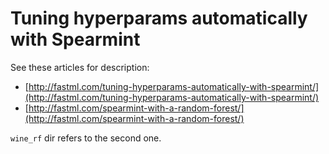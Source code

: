 Tuning hyperparams automatically with Spearmint
===============================================

See these articles for description:
* [http://fastml.com/tuning-hyperparams-automatically-with-spearmint/](http://fastml.com/tuning-hyperparams-automatically-with-spearmint/)
* [http://fastml.com/spearmint-with-a-random-forest/](http://fastml.com/spearmint-with-a-random-forest/)

`wine_rf` dir refers to the second one.